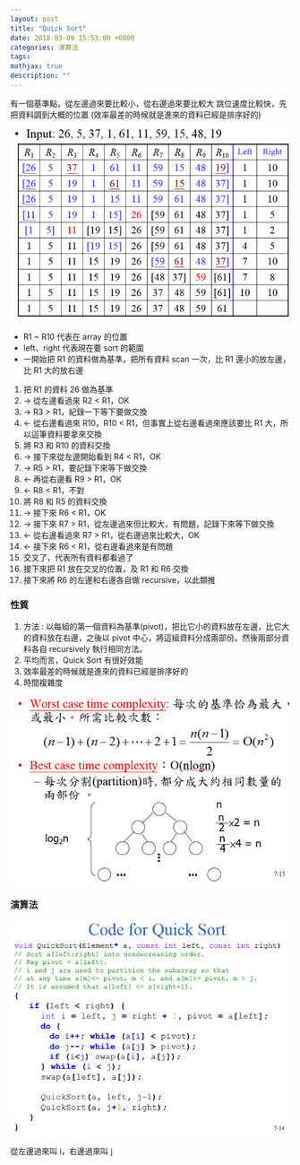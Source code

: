 ```yaml
---
layout: post
title: "Quick Sort"
date: 2018-03-09 15:53:00 +0800
categories: 演算法
tags:
mathjax: true
description: ""
---
```


有一個基準點，從左邊過來要比較小，從右邊過來要比較大
跳位速度比較快，先把資料調到大概的位置
(效率最差的時候就是進來的資料已經是排序好的)

![](/assets/img/posts/1mKg2Mi.png)

- R1 ~ R10 代表在 array 的位置
- left、right 代表現在要 sort 的範圍
- 一開始把 R1 的資料做為基準，把所有資料 scan 一次，比 R1 還小的放左邊，比 R1 大的放右邊

1. 把 R1 的資料 26 做為基準
2. → 從左邊看過來 R2 < R1，OK
3. → R3 > R1，紀錄一下等下要做交換
4. ← 從右邊看過來 R10，R10 < R1，但事實上從右邊看過來應該要比 R1 大，所以這筆資料要拿來交換
5. 將 R3 和 R10 的資料交換
6. → 接下來從左邊開始看到 R4 < R1，OK
7. → R5 > R1，要記錄下來等下做交換
8. ← 再從右邊看 R9 > R1，OK
9. ← R8 < R1，不對
10. 將 R8 和 R5 的資料交換
11. → 接下來 R6 < R1，OK
12. → 接下來 R7 > R1，從左邊過來但比較大，有問題，記錄下來等下做交換
13. ← 從右邊看過來 R7 > R1，從右邊過來比較大，OK
14. ← 接下來 R6 < R1，從右邊看過來是有問題
15. 交叉了，代表所有資料都看過了
16. 接下來把 R1 放在交叉的位置，及 R1 和 R6 交換
17. 接下來將 R6 的左邊和右邊各自做 recursive，以此類推

### 性質

1. 方法 : 以每組的第一個資料為基準(pivot)，把比它小的資料放在左邊，比它大的資料放在右邊，之後以 pivot 中心，將這組資料分成兩部份。然後兩部分資料各自 recursively 執行相同方法。
2. 平均而言，Quick Sort 有很好效能
3. 效率最差的時候就是進來的資料已經是排序好的
4. 時間複雜度

![](/assets/img/posts/3p34lLE.png)

### 演算法

![](/assets/img/posts/xQNPC9E.png)

從左邊過來叫 i，右邊過來叫 j

